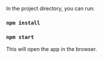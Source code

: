 In the project directory, you can run:

### `npm install`

### `npm start`

This will open the app in the browser.
